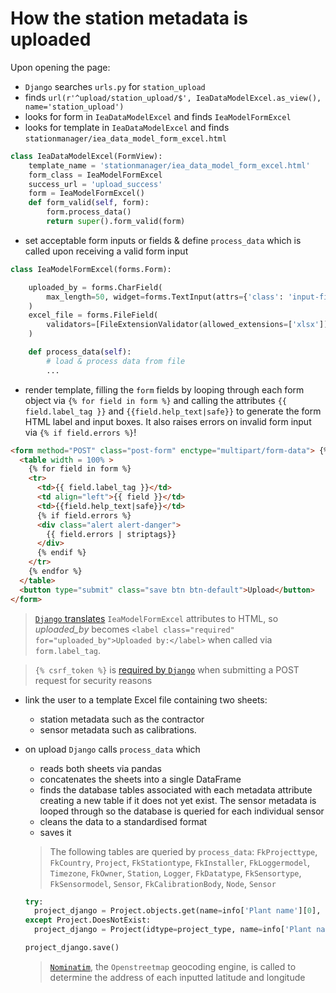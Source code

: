 # How the station metadata is uploaded

Upon opening the page:

- `Django` searches `urls.py` for `station_upload`
- finds `url(r'^upload/station_upload/$', IeaDataModelExcel.as_view(), name='station_upload')`
- looks for form in `IeaDataModelExcel` and finds `IeaModelFormExcel`
- looks for template in `IeaDataModelExcel` and finds `stationmanager/iea_data_model_form_excel.html`

```python
class IeaDataModelExcel(FormView):
    template_name = 'stationmanager/iea_data_model_form_excel.html'
    form_class = IeaModelFormExcel
    success_url = 'upload_success'
    form = IeaModelFormExcel()
    def form_valid(self, form):
        form.process_data()
        return super().form_valid(form)
```

- set acceptable form inputs or fields & define `process_data` which is called upon receiving a valid form input

```python
class IeaModelFormExcel(forms.Form):

    uploaded_by = forms.CharField(
        max_length=50, widget=forms.TextInput(attrs={'class': 'input-field'})
    )
    excel_file = forms.FileField(
        validators=[FileExtensionValidator(allowed_extensions=['xlsx'])]
    )

    def process_data(self):
        # load & process data from file
        ...
```

- render template, filling the `form` fields by looping through each form object via `{% for field in form %}` and calling the attributes `{{ field.label_tag }}` and `{{field.help_text|safe}}` to generate the form HTML label and input boxes.  It also raises errors on invalid form input via `{% if field.errors %}`!

```html
<form method="POST" class="post-form" enctype="multipart/form-data"> {% csrf_token %}
  <table width = 100% >
    {% for field in form %}
    <tr>
      <td>{{ field.label_tag }}</td>
      <td align="left">{{ field }}</td>
      <td>{{field.help_text|safe}}</td>
      {% if field.errors %}
      <div class="alert alert-danger">
        {{ field.errors | striptags}}
      </div>
      {% endif %}
    </tr>
    {% endfor %}
  </table>
  <button type="submit" class="save btn btn-default">Upload</button>
</form>
```

> [`Django` translates](https://docs.djangoproject.com/en/3.2/ref/forms/api/) `IeaModelFormExcel` attributes to HTML, so *uploaded_by* becomes `<label class="required" for="uploaded_by">Uploaded by:</label>` when called via `form.label_tag`.

> `{% csrf_token %}` is [required by `Django`](https://docs.djangoproject.com/en/3.2/ref/csrf/) when submitting a POST request for security reasons

- link the user to a template Excel file containing two sheets:

  - station metadata such as the contractor
  - sensor metadata such as calibrations.

- on upload `Django` calls `process_data` which

  - reads both sheets via pandas
  - concatenates the sheets into a single DataFrame
  - finds the database tables associated with each metadata attribute creating a new table if it does not yet exist.  The sensor metadata is looped through so the database is queried for each individual sensor
  - cleans the data to a standardised format
  - saves it

  > The following tables are queried by `process_data`: `FkProjecttype`, `FkCountry`, `Project`, `FkStationtype`, `FkInstaller`, `FkLoggermodel`, `Timezone`, `FkOwner`, `Station`, `Logger`, `FkDatatype`, `FkSensortype`,  `FkSensormodel`, `Sensor`, `FkCalibrationBody`, `Node`, `Sensor`

  ```python
  try:
    project_django = Project.objects.get(name=info['Plant name'][0], idcountry=country_type, idtype=project_type)
  except Project.DoesNotExist:
    project_django = Project(idtype=project_type, name=info['Plant name'][0], idcountry=country_type)
  
  project_django.save()
  ```

  > [`Nominatim`](https://nominatim.org/), the `Openstreetmap` geocoding engine, is called to determine the address of each inputted latitude and longitude